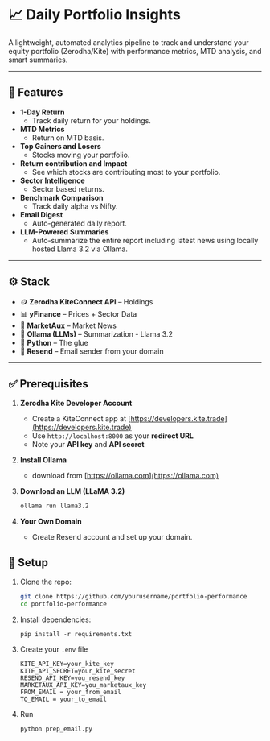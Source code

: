 # 📈 Daily Portfolio Insights

A lightweight, automated analytics pipeline to track and understand your equity portfolio (Zerodha/Kite) with performance metrics, MTD analysis, and smart summaries.

---

## 🔧 Features

- **1-Day Return**
  - Track daily return for your holdings.
- **MTD Metrics**
  - Return on MTD basis.
- **Top Gainers and Losers**
  - Stocks moving your portfolio.
- **Return contribution and Impact**
  - See which stocks are contributing most to your portfolio.
- **Sector Intelligence**
  - Sector based returns.
- **Benchmark Comparison**
  - Track daily alpha vs Nifty.
- **Email Digest**
  - Auto-generated daily report.
- **LLM-Powered Summaries**
  - Auto-summarize the entire report including latest news using locally hosted Llama 3.2 via Ollama.

---

## ⚙️ Stack

- 🪙 **Zerodha KiteConnect API** – Holdings
- 📊 **yFinance** – Prices + Sector Data
- 📰 **MarketAux** – Market News
- 🧠 **Ollama (LLMs)** – Summarization - Llama 3.2
- 🐍 **Python** – The glue
- 📧 **Resend** – Email sender from your domain

---

## ✅ Prerequisites

1. **Zerodha Kite Developer Account**  
   - Create a KiteConnect app at [https://developers.kite.trade](https://developers.kite.trade)  
   - Use `http://localhost:8000` as your **redirect URL**  
   - Note your **API key** and **API secret**

2. **Install Ollama**  
   - download from [https://ollama.com](https://ollama.com)

3. **Download an LLM (LLaMA 3.2)**  
     ```bash
     ollama run llama3.2
     ```

4. **Your Own Domain**  
   - Create Resend account and set up your domain.

## 🚀 Setup

1. Clone the repo:
   ```bash
   git clone https://github.com/yourusername/portfolio-performance
   cd portfolio-performance
   ```
2. Install dependencies:
    ```
    pip install -r requirements.txt
    ```
3. Create your `.env` file
    ```
    KITE_API_KEY=your_kite_key
    KITE_API_SECRET=your_kite_secret
    RESEND_API_KEY=you_resend_key
    MARKETAUX_API_KEY=you_marketaux_key
    FROM_EMAIL = your_from_email
    TO_EMAIL = your_to_email
    ```
4. Run
    ```
    python prep_email.py
    ```
 
